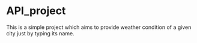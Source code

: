 # API_project
This is a simple project which aims to provide weather condition of a given city just by typing its name.
